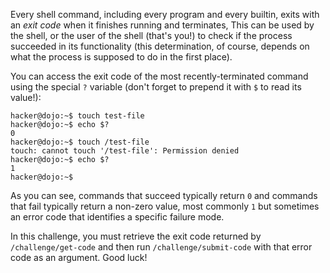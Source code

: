 Every shell command, including every program and every builtin, exits with an _exit code_ when it finishes running and terminates, 
This can be used by the shell, or the user of the shell (that's you!) to check if the process succeeded in its functionality (this determination, of course, depends on what the process is supposed to do in the first place).

You can access the exit code of the most recently-terminated command using the special `?` variable (don't forget to prepend it with `$` to read its value!):

```console
hacker@dojo:~$ touch test-file
hacker@dojo:~$ echo $?
0
hacker@dojo:~$ touch /test-file
touch: cannot touch '/test-file': Permission denied
hacker@dojo:~$ echo $?
1
hacker@dojo:~$
```

As you can see, commands that succeed typically return `0` and commands that fail typically return a non-zero value, most commonly `1` but sometimes an error code that identifies a specific failure mode.

In this challenge, you must retrieve the exit code returned by `/challenge/get-code` and then run `/challenge/submit-code` with that error code as an argument.
Good luck!
